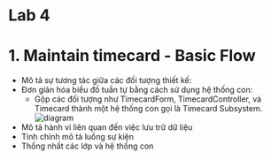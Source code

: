 # Lab 4
# 1. Maintain timecard - Basic Flow
   - Mô tả sự tương tác giữa các đối tượng thiết kế:
   - Đơn giản hóa biểu đồ tuần tự bằng cách sử dụng hệ thống con:
      - Gộp các đối tượng như TimecardForm, TimecardController, và Timecard thành một hệ thống con gọi là Timecard Subsystem.
     ![diagram](https://planttext.com/api/plantuml/png/T9B1QeGm48RlUOh1KtielGkMHMnl2mkxBp36MKqnYKmcMtos7lf8VOMcecv5UiWXpFVFDqFo_Vbr288iqVOAjNY6LplqVYIQhzc9_JjfWICwRCcIammmmEcer922Hfi1dK1sCPOqSWFdM8Sn2Dc9kvotM3xtkxUhKB36G1DUbKeLHP8P9-d0shN4O3IyzVu3Ya8jGyBJIp903dO9o1nuU5Ifi9HR4j2HEUdsH5KcuagYksVDX48hCWEhBOV6XA77yKxiHvbS7N9Be7r3OUjX4ZPqemtolsT3xLrf7sBeVEG0r_HQC-wYhOd3NsyScirc-ru1RxlDf-XKI6bK1tBDxq_v0G00__y30000)
   - Mô tả hành vi liên quan đến việc lưu trữ dữ liệu
   - Tinh chỉnh mô tả luồng sự kiện
   - Thống nhất các lớp và hệ thống con
